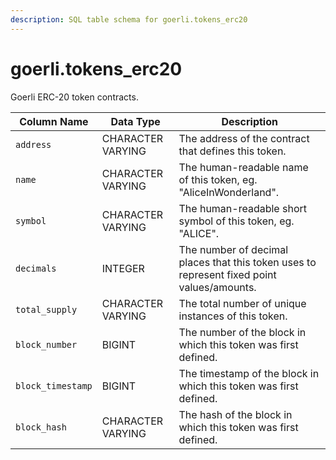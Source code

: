 ```yaml
---
description: SQL table schema for goerli.tokens_erc20
---
```


# goerli.tokens\_erc20

Goerli ERC-20 token contracts.

| Column Name       | Data Type         | Description                                                                                |
| ----------------- | ----------------- | ------------------------------------------------------------------------------------------ |
| `address`         | CHARACTER VARYING | The address of the contract that defines this token.                                       |
| `name`            | CHARACTER VARYING | The human-readable name of this token, eg. "AliceInWonderland".                            |
| `symbol`          | CHARACTER VARYING | The human-readable short symbol of this token, eg. "ALICE".                                |
| `decimals`        | INTEGER           | The number of decimal places that this token uses to represent fixed point values/amounts. |
| `total_supply`    | CHARACTER VARYING | The total number of unique instances of this token.                                        |
| `block_number`    | BIGINT            | The number of the block in which this token was first defined.                             |
| `block_timestamp` | BIGINT            | The timestamp of the block in which this token was first defined.                          |
| `block_hash`      | CHARACTER VARYING | The hash of the block in which this token was first defined.                               |
